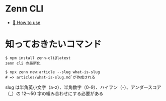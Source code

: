 # Zenn CLI

- [📘 How to use](https://zenn.dev/zenn/articles/zenn-cli-guide)

# 知っておきたいコマンド

```
$ npm install zenn-cli@latest
zenn cli の最新化

$ npx zenn new:article --slug what-is-slug
# => articles/what-is-slug.md`が作成される
```

slug は半角英小文字（a-z）、半角数字（0-9）、ハイフン（-）、アンダースコア（\_）の 12〜50 字の組み合わせにする必要がある
